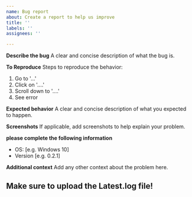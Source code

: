 ```yaml
---
name: Bug report
about: Create a report to help us improve
title: ''
labels: ''
assignees: ''

---
```


**Describe the bug**
A clear and concise description of what the bug is.

**To Reproduce**
Steps to reproduce the behavior:
1. Go to '...'
2. Click on '....'
3. Scroll down to '....'
4. See error

**Expected behavior**
A clear and concise description of what you expected to happen.

**Screenshots**
If applicable, add screenshots to help explain your problem.

**please complete the following information**
 - OS: [e.g. Windows 10]
 - Version [e.g. 0.2.1]

**Additional context**
Add any other context about the problem here.

## Make sure to upload the Latest.log file!
